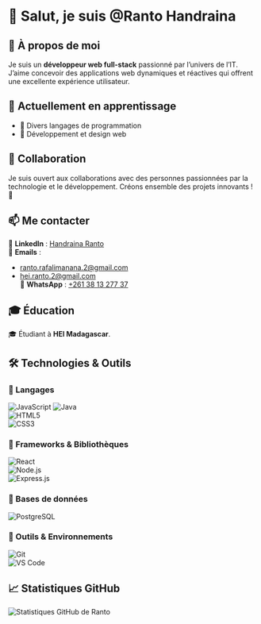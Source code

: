 # 👋 Salut, je suis **@Ranto Handraina**  

## 👀 À propos de moi  
Je suis un **développeur web full-stack** passionné par l’univers de l’IT. J’aime concevoir des applications web dynamiques et réactives qui offrent une excellente expérience utilisateur.  

## 🌱 Actuellement en apprentissage  
- 🔹 Divers langages de programmation  
- 🔹 Développement et design web  

## 🤝 Collaboration  
Je suis ouvert aux collaborations avec des personnes passionnées par la technologie et le développement. Créons ensemble des projets innovants ! 🚀  

## 📫 Me contacter  
📌 **LinkedIn** : [Handraina Ranto](https://www.linkedin.com/in/handraina-ranto)  
📧 **Emails** :  
  - [ranto.rafalimanana.2@gmail.com](mailto:ranto.rafalimanana.2@gmail.com)  
  - [hei.ranto.2@gmail.com](mailto:hei.ranto.2@gmail.com)  
📱 **WhatsApp** : [+261 38 13 277 37](https://wa.me/261381327737)  

## 🎓 Éducation  
🎓 Étudiant à **HEI Madagascar**.  

## 🛠️ Technologies & Outils  
### 🔹 Langages  
![JavaScript](https://img.shields.io/badge/JavaScript-F7DF1E?style=for-the-badge&logo=javascript&logoColor=black)
![Java](https://img.shields.io/badge/Java-ED8B00?style=for-the-badge&logo=java&logoColor=white)  
![HTML5](https://img.shields.io/badge/HTML5-E34F26?style=for-the-badge&logo=html5&logoColor=white)  
![CSS3](https://img.shields.io/badge/CSS3-1572B6?style=for-the-badge&logo=css3&logoColor=white)  

### 🔹 Frameworks & Bibliothèques  
![React](https://img.shields.io/badge/React-61DAFB?style=for-the-badge&logo=react&logoColor=black)  
![Node.js](https://img.shields.io/badge/Node.js-339933?style=for-the-badge&logo=node.js&logoColor=white)  
![Express.js](https://img.shields.io/badge/Express.js-000000?style=for-the-badge&logo=express&logoColor=white)  

### 🔹 Bases de données  
![PostgreSQL](https://img.shields.io/badge/PostgreSQL-316192?style=for-the-badge&logo=postgresql&logoColor=white)  

### 🔹 Outils & Environnements  
![Git](https://img.shields.io/badge/Git-F05032?style=for-the-badge&logo=git&logoColor=white)  
![VS Code](https://img.shields.io/badge/VS%20Code-007ACC?style=for-the-badge&logo=visual-studio-code&logoColor=white)  

## 📈 Statistiques GitHub  
![Statistiques GitHub de Ranto](https://github-readme-stats.vercel.app/api?username=Ranto-creat&show_icons=true&theme=radical) 

